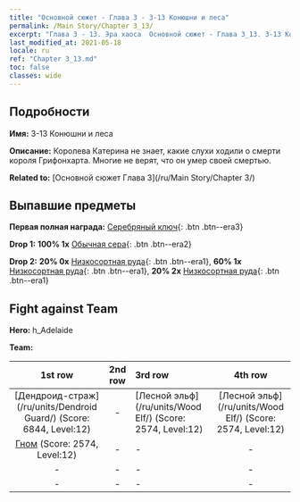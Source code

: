 ```yaml
---
title: "Основной сюжет - Глава 3 - 3-13 Конюшни и леса"
permalink: /Main Story/Chapter 3_13/
excerpt: "Глава 3 - 13. Эра хаоса  Основной сюжет - Глава 3_13. 3-13 Конюшни и леса"
last_modified_at: 2021-05-18
locale: ru
ref: "Chapter 3_13.md"
toc: false
classes: wide
---
```


## Подробности

 **Имя:** 3-13 Конюшни и леса

 **Описание:** Королева Катерина не знает, какие слухи ходили о смерти короля Грифонхарта. Многие не верят, что он умер своей смертью.

 **Related to:** [Основной сюжет Глава 3](/ru/Main Story/Chapter 3/)

## Выпавшие предметы

 **Первая полная награда:** [Серебряный ключ](/ItemsRU/con_693/){: .btn .btn--era3}

 **Drop 1:** **100% 1x** [Обычная сера](/ItemsRU/mat_9/){: .btn .btn--era2}

 **Drop 2:** **20% 0x** [Низкосортная руда](/ItemsRU/mat_1/){: .btn .btn--era1}, **60% 1x** [Низкосортная руда](/ItemsRU/mat_1/){: .btn .btn--era1}, **20% 2x** [Низкосортная руда](/ItemsRU/mat_1/){: .btn .btn--era1}


## Fight against Team
 **Hero:** h_Adelaide

 **Team:**


  | 1st row | 2nd row | 3rd row | 4th row |
  |:----:|:----:|:----|:----:|
  | [Дендроид-страж](/ru/units/Dendroid Guard/) (Score: 6844, Level:12)  | - | [Лесной эльф](/ru/units/Wood Elf/) (Score: 2574, Level:12)  | [Лесной эльф](/ru/units/Wood Elf/) (Score: 2574, Level:12)  |
  | [Гном](/ru/units/Dwarf/) (Score: 2574, Level:12)  | - | - | - |
  | - | - | - | - |
  | - | - | - | - |



